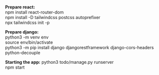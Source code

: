 **Prepare react:**  
npm install react-router-dom  
npm install -D tailwindcss postcss autoprefixer  
npx tailwindcss init -p  

**Prepare django:**  
python3 -m venv env  
source env/bin/activate  
python3 -m pip install django djangorestframework django-cors-headers  python-decouple

**Starting the app:**
python3 todo/manage.py runserver  
npm start  
